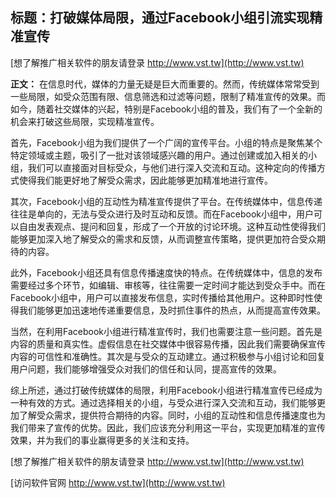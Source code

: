## **标题：打破媒体局限，通过Facebook小组引流实现精准宣传**

[想了解推广相关软件的朋友请登录 http://www.vst.tw](http://www.vst.tw)

**正文：**
在信息时代，媒体的力量无疑是巨大而重要的。然而，传统媒体常常受到一些局限，如受众范围有限、信息筛选和过滤等问题，限制了精准宣传的效果。而如今，随着社交媒体的兴起，特别是Facebook小组的普及，我们有了一个全新的机会来打破这些局限，实现精准宣传。

首先，Facebook小组为我们提供了一个广阔的宣传平台。小组的特点是聚焦某个特定领域或主题，吸引了一批对该领域感兴趣的用户。通过创建或加入相关的小组，我们可以直接面对目标受众，与他们进行深入交流和互动。这种定向的传播方式使得我们能更好地了解受众需求，因此能够更加精准地进行宣传。

其次，Facebook小组的互动性为精准宣传提供了平台。在传统媒体中，信息传递往往是单向的，无法与受众进行及时互动和反馈。而在Facebook小组中，用户可以自由发表观点、提问和回复，形成了一个开放的讨论环境。这种互动性使得我们能够更加深入地了解受众的需求和反馈，从而调整宣传策略，提供更加符合受众期待的内容。

此外，Facebook小组还具有信息传播速度快的特点。在传统媒体中，信息的发布需要经过多个环节，如编辑、审核等，往往需要一定时间才能达到受众手中。而在Facebook小组中，用户可以直接发布信息，实时传播给其他用户。这种即时性使得我们能够更加迅速地传递重要信息，及时抓住事件的热点，从而提高宣传效果。

当然，在利用Facebook小组进行精准宣传时，我们也需要注意一些问题。首先是内容的质量和真实性。虚假信息在社交媒体中很容易传播，因此我们需要确保宣传内容的可信性和准确性。其次是与受众的互动建立。通过积极参与小组讨论和回复用户问题，我们能够增强受众对我们的信任和认同，提高宣传的效果。

综上所述，通过打破传统媒体的局限，利用Facebook小组进行精准宣传已经成为一种有效的方式。通过选择相关的小组，与受众进行深入交流和互动，我们能够更加了解受众需求，提供符合期待的内容。同时，小组的互动性和信息传播速度也为我们带来了宣传的优势。因此，我们应该充分利用这一平台，实现更加精准的宣传效果，并为我们的事业赢得更多的关注和支持。

[想了解推广相关软件的朋友请登录 http://www.vst.tw](http://www.vst.tw)


[访问软件官网 http://www.vst.tw](http://www.vst.tw)
